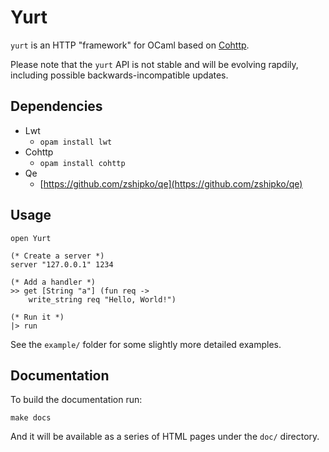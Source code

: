 Yurt
====

`yurt` is an HTTP "framework" for OCaml based on [Cohttp](https://github.com/mirage/cohttp).

Please note that the `yurt` API is not stable and will be evolving rapdily, including possible backwards-incompatible updates.

## Dependencies

- Lwt
    - `opam install lwt`
- Cohttp
    - `opam install cohttp`
- Qe
    - [https://github.com/zshipko/qe](https://github.com/zshipko/qe)

## Usage

    open Yurt

    (* Create a server *)
    server "127.0.0.1" 1234

    (* Add a handler *)
    >> get [String "a"] (fun req ->
        write_string req "Hello, World!")

    (* Run it *)
    |> run

See the `example/` folder for some slightly more detailed examples.

## Documentation

To build the documentation run:

    make docs

And it will be available as a series of HTML pages under the `doc/` directory.

